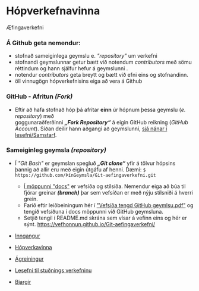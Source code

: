 # Hópverkefnavinna
Æfingaverkefni

### Á Github geta nemendur:
* stofnað sameiginlega geymslu e. _"repository"_ um verkefni
* stofnandi geymslunnar getur bætt við notendum _contributors_ með sömu réttindum og hann sjálfur hefur á geymslunni . 
* notendur _contributors_ geta breytt og bætt við efni eins og stofnandinn. 
* öll vinnugögn hópverkefnisins eiga að vera á Github

### GitHub - Afritun _(Fork)_

*	Eftir að hafa stofnað hóp þá afritar **einn** úr hópnum þessa geymslu (_e. repository_) með <br> goggunaraðferðinni _**„Fork Repository“**_  á eigin GitHub reikning (_GitHub Account_). Síðan deilir hann aðgangi að geymslunni, [sjá nánar í lesefni/Samstarf](Lesefni/Samstarf%20á%20GitHub.pdf).

### Sameiginleg geymsla _(repository)_

* Í _"Git Bash"_ er geymslan spegluð _**„Git clone“**_ yfir á tölvur hópsins þannig að allir eru með eigin útgáfu af henni. Dæmi: ``` $ https://github.com/ÞínGeymsla/Git-aefingaverkefni.git ``` 
	*	[Í möppunni "docs"](docs/) er vefsíða og stílsíða. Nemendur eiga að búa til fjórar greinar **_(branch)_** þar sem vefsíðan er með nýju stílsniði á hverri grein. 
	*	Farið eftir leiðbeiningum hér í ["Vefsíða tengd GitHub geymlsu.pdf"](Lesefni/Vefsíða%20tengd%20GitHub%20geymslu.pdf) og tengið vefsíðuna í docs möppunni við GitHub geymsluna.
	* 	Setjið tengil í README.md skrána sem vísar á vefinn eins og hér er sýnt.
	https://vefhonnun.github.io/Git-aefingaverkefni/

*	[Inngangur](Readme.md)
*	[Hópverkavinna](afritun.md)
*	[Ágreiningur](ágreiningur.md)
*	[Lesefni til stuðnings verkefninu](Lesefni/)
*	[Bjargir](Bjargir.md)
